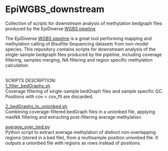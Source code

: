# EpiWGBS_downstream
Collection of scripts for downstream analysis of methylation bedgraph files produced by the EpiDiverse [WGBS pipeline](https://github.com/EpiDiverse/wgbs)

The EpiDiverse [WGBS pipeline](https://github.com/EpiDiverse/wgbs) is a great tool performing mapping and methylation calling of Bisulfite Sequencing datasets from non-model species. This repository contains scripts for downstream analysis of the single-sample bedgraph files produced by the pipeline, including coverage filtering, samples merging, NA filtering and region specific methylation calculation.
<br/> 
<br/> 

SCRIPTS DESCRIPTION: <br/>
[1_filter_bedGraphs.sh](https://github.com/Dario-Galanti/WGBS_downstream/blob/main/1_filter_bedGraphs.sh)<br/>
Coverage filtering of single-sample bedGraph files and sample specific QC. Positions with cov < cov_flt are discarded.

[2_bedGraphs_to_unionbed.sh](https://github.com/Dario-Galanti/WGBS_downstream/blob/main/2_bedGraphs_to_unionbed.sh)<br/>
Combining coverage-filtered bedGraph files in a unionbed file, applying maxNA filtering and extracting post-filtering average methylation.

[average_over_bed.py](https://github.com/Dario-Galanti/WGBS_downstream/blob/main/average_over_bed.py)<br/> 
Python script to extract average methylation of distinct non-overlapping regions (stored in a bed file), from a multisample position unionbed file. It outputs a unionbed file with regions as rows instead of positions.

